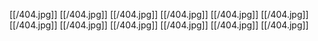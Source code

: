 [[/404.jpg]]
[[/404.jpg]]
[[/404.jpg]]
[[/404.jpg]]
[[/404.jpg]]
[[/404.jpg]]
[[/404.jpg]]
[[/404.jpg]]
[[/404.jpg]]
[[/404.jpg]]
[[/404.jpg]]
[[/404.jpg]]
